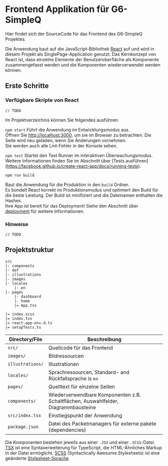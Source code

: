 # Frontend Applikation für G6-SimpleQ

Hier findet sich der SourceCode für das Frontend des G6-SimpleQ Projektes.

Die Anwendung baut auf die JavaScript-Bibliothek [React](https://fr.react.dev/reference/react) auf und wird in diesem Projekt als SinglePage-Application genutzt.
Das Kernkonzept von React ist, dass einzelne Elemente der Benutzeroberfläche als Komponente zusammengefasst werden und die Komponenten wiederverwendet werden können.

## Erste Schritte
### Verfügbare Skripte von React
    // TODO
Im Projektverzeichnis können Sie folgendes ausführen:

`npm start`
Führt die Anwendung im Entwicklungsmodus aus.\
Öffnen Sie [http://localhost:3000](http://localhost:3000), um sie im Browser zu betrachten.
Die Seite wird neu geladen, wenn Sie Änderungen vornehmen.\
Sie werden auch alle Lint-Fehler in der Konsole sehen.

`npm test` 
Startet den Test Runner im interaktiven Überwachungsmodus.\
Weitere Informationen finden Sie im Abschnitt über [Tests ausführen] (https://facebook.github.io/create-react-app/docs/running-tests).

`npm run build`

Baut die Anwendung für die Produktion in den `build` Ordner.\
Es bündelt React korrekt im Produktionsmodus und optimiert den Build für die beste Leistung.
Der Build ist minifiziert und die Dateinamen enthalten die Hashes.\
Ihre App ist bereit für das Deployment!
Siehe den Abschnitt über [deployment](https://facebook.github.io/create-react-app/docs/deployment) für weitere Informationen.

### Hinweise
    // TODO

## Projektstruktur

```text
src
|- components
|- def
|- illustrations
|- images
|- locales
    |- en
|- pages
    |- dashboard
    |- home
    |= App.tsx

|= index.scss
|= index.tsx
|= react-app-env.d.ts
|= setupTests.ts
```

| Directory/File   | Beschreibung                                                                       |
|------------------|------------------------------------------------------------------------------------|
| `src/`           | Quellcode für das Frontend                                                         |
| `images/`        | Bildressourcen                                                                     |
| `illustrations/` | Illustrationen                                                                     |
| `locales/`       | Sprachressourcen, Standard- and Rückfallsprache is `en`                            |
| `pages/`         | Quelltext für einzelne Seiten                                                      |
| `components/`    | Wiederverwendbare Komponenten z.B. Schaltflächen, Auswahlfelder, Diagrammbausteine |
| `src/index.tsx`  | Einstiegspunkt der Anwendung                                                       |
| `package.json`   | Datei des Packetmanagers für externe pakete (dependencies)                         |


Die Komponenten bestehen jeweils aus einer `.JSX` und einer `.SCSS`-Datei.
[TSX](https://fr.react.dev/learn/typescript) ist eine Syntaxerweiterung für TypeScript, die HTML-Ähnliches Markup in der Datei ermöglicht.
[SCSS](https://sass-lang.com/documentation/syntax/) (Syntactically Awesome Stylesheets) ist eine geänderte [Stylesheet-Sprache](https://en.wikipedia.org/wiki/Style_sheet_language)
